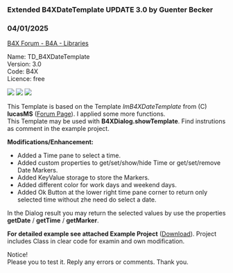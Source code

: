 ### Extended B4XDateTemplate UPDATE 3.0 by Guenter Becker
### 04/01/2025
[B4X Forum - B4A - Libraries](https://www.b4x.com/android/forum/threads/164759/)

Name: TD\_B4XDateTemplate  
Version: 3.0  
Code: B4X  
Licence: free  
  
![](https://www.b4x.com/android/forum/attachments/163114) ![](https://www.b4x.com/android/forum/attachments/163115) ![](https://www.b4x.com/android/forum/attachments/163116)  
  
This Template is based on the Template *lmB4XDateTemplate* from (C) **lucasMS** ([Forum Page](https://www.b4x.com/android/forum/threads/b4x-lmb4xdatetemplate.164207/#content)). I applied some more functions.  
This Template may be used with **B4XDialog.showTemplate**. Find instrutions as comment in the example project.  
  
**Modifications/Enhancement:**  

- Added a Time pane to select a time.
- Added custom properties to get/set/show/hide Time or get/set/remove Date Markers.
- Added KeyValue storage to store the Markers.
- Added different color for work days and weekend days.
- Added Ok Button at the lower right time pane corner to return only selected time without zhe need do select a date.

In the Dialog result you may return the selected values by use the properties **getDate** / **getTime** / **getMarker**.  
  
  
**For detailed example see attached Example Project** ([Download](https://drive.google.com/file/d/1ps_hvYPUGLSjL8RA10sHvxat9gW5b-oC/view?usp=sharing)). Project includes Class in clear code for examin and own modification.  
  
Notice!  
Please you to test it. Reply any errors or comments. Thank you.